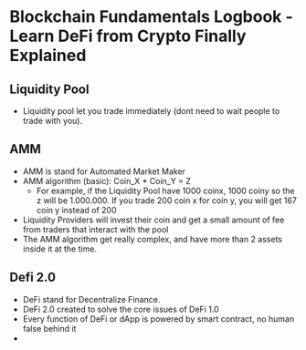 # Blockchain Fundamentals Logbook - Learn DeFi from Crypto Finally Explained

## Liquidity Pool
- Liquidity pool let you trade immediately (dont need to wait people to trade with you).

## AMM
- AMM is stand for Automated Market Maker
- AMM algorithm (basic): Coin_X * Coin_Y = Z
    - For example, if the Liquidity Pool have 1000 coinx, 1000 coiny so the z will be 1.000.000. If you trade 200 coin x for coin y, you will get 167 coin y instead of 200
- Liquidity Providers will invest their coin and get a small amount of fee from traders that interact with the pool
- The AMM algorithm get really complex, and have more than 2 assets inside it at the time.

## Defi 2.0 
- DeFi stand for Decentralize Finance.
- DeFi 2.0 created to solve the core issues of DeFi 1.0
- Every function of DeFi or dApp is powered by smart contract, no human false behind it
- 